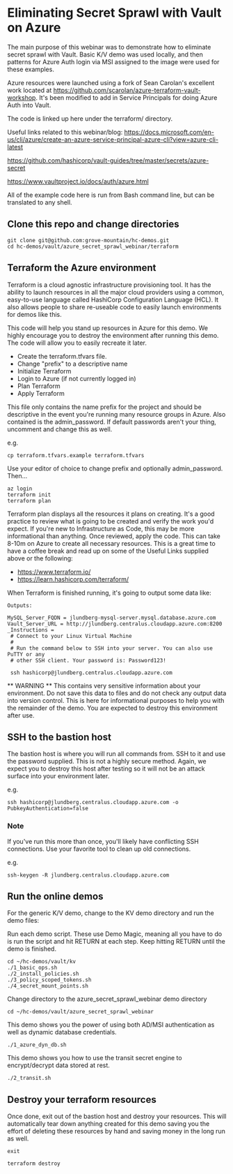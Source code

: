 # Eliminating Secret Sprawl with Vault on Azure

The main purpose of this webinar was to demonstrate how to eliminate secret sprawl with Vault.   Basic K/V demo was used locally, and then patterns for Azure Auth login via MSI assigned to the image were used for these examples.

Azure resources were launched using a fork of Sean Carolan's excellent work located at https://github.com/scarolan/azure-terraform-vault-workshop.   It's been modified to add in Service Principals for doing Azure Auth into Vault.   

The code is linked up here under the terraform/ directory.

Useful links related to this webinar/blog:
https://docs.microsoft.com/en-us/cli/azure/create-an-azure-service-principal-azure-cli?view=azure-cli-latest

https://github.com/hashicorp/vault-guides/tree/master/secrets/azure-secret

https://www.vaultproject.io/docs/auth/azure.html


All of the example code here is run from Bash command line, but can be translated to any shell. 

## Clone this repo and change directories
```
git clone git@github.com:grove-mountain/hc-demos.git
cd hc-demos/vault/azure_secret_sprawl_webinar/terraform
```

## Terraform the Azure environment

Terraform is a cloud agnostic infrastructure provisioning tool.   It has the ability to launch resources in all the major cloud providers using a common, easy-to-use language called HashiCorp Configuration Language (HCL).   It also allows people to share re-useable code to easily launch environments for demos like this.

This code will help you stand up resources in Azure for this demo.   We highly encourage you to destroy the environment after running this demo.   The code will allow you to easily recreate it later.


 * Create the terraform.tfvars file.  
 * Change "prefix" to a descriptive name
 * Initialize Terraform
 * Login to Azure (if not currently logged in)
 * Plan Terraform
 * Apply Terraform

This file only contains the name prefix for the project and should be descriptive in the event you're running many resource groups in Azure.  Also contained is the admin_password.   If default passwords aren't your thing, uncomment and change this as well.

e.g.
```
cp terraform.tfvars.example terraform.tfvars
```
Use your editor of choice to change prefix and optionally admin_password.  Then...

```
az login 
terraform init
terraform plan
```

Terraform plan displays all the resources it plans on creating. It's a good practice to review what is going to be created and verify the work you'd expect.   If you're new to Infrastructure as Code, this may be more informational than anything.   Once reviewed, apply the code.   This can take 8-10m on Azure to create all necessary resources.   This is a great time to have a coffee break and read up on some of the Useful Links supplied above or the following:

 * https://www.terraform.io/ 
 * https://learn.hashicorp.com/terraform/

When Terraform is finished running, it's going to output some data like:

```
Outputs:

MySQL_Server_FQDN = jlundberg-mysql-server.mysql.database.azure.com
Vault_Server_URL = http://jlundberg.centralus.cloudapp.azure.com:8200
_Instructions =
 # Connect to your Linux Virtual Machine
 #
 # Run the command below to SSH into your server. You can also use PuTTY or any
 # other SSH client. Your password is: Password123!

 ssh hashicorp@jlundberg.centralus.cloudapp.azure.com
```

** WARNING **
This contains very sensitive information about your environment.  Do not save this data to files and do not check any output data into version control.   This is here for informational purposes to help you with the remainder of the demo.   You are expected to destroy this environment after use.   

## SSH to the bastion host

The bastion host is where you will run all commands from.   SSH to it and use the password supplied.   This is not a highly secure method.  Again, we expect you to destroy this host after testing so it will not be an attack surface into your environment later.

e.g.
```
ssh hashicorp@jlundberg.centralus.cloudapp.azure.com -o PubkeyAuthentication=false
```

### Note
If you've run this more than once, you'll likely have conflicting SSH connections.  Use your favorite tool to clean up old connections.

e.g. 
```
ssh-keygen -R jlundberg.centralus.cloudapp.azure.com
```

## Run the online demos

For the generic K/V demo, change to the KV demo directory and run the demo files:

Run each demo script.   These use Demo Magic, meaning all you have to do is run the script and hit RETURN at each step.  Keep hitting RETURN until the demo is finished.
```
cd ~/hc-demos/vault/kv
./1_basic_ops.sh
./2_install_policies.sh
./3_policy_scoped_tokens.sh
./4_secret_mount_points.sh
```

Change directory to the azure_secret_sprawl_webinar demo directory
```
cd ~/hc-demos/vault/azure_secret_sprawl_webinar
```


This demo shows you the power of using both AD/MSI authentication as well as dynamic database credentials.
```
./1_azure_dyn_db.sh
```

This demo shows you how to use the transit secret engine to encrypt/decrypt data stored at rest.
```
./2_transit.sh
```


## Destroy your terraform resources

Once done, exit out of the bastion host and destroy your resources.  This will automatically tear down anything created for this demo saving you the effort of deleting these resources by hand and saving money in the long run as well.  

```
exit

terraform destroy
```

